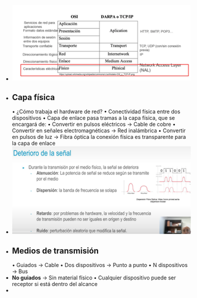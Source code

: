 - ![image.png](../assets/image_1721137216578_0.png)
- ## Capa física
  • ¿Cómo trabaja el hardware de red?
  • Conectividad física entre dos dispositivos
  • Capa de enlace pasa tramas a la capa física, que se encargará de:
  • Convertir en pulsos eléctricos → Cable de cobre
  • Convertir en señales electromagnéticas → Red inalámbrica
  • Convertir en pulsos de luz → Fibra óptica la conexión física es transparente para la capa de enlace
- ![image.png](../assets/image_1721137438630_0.png)
- ## Medios de transmisión
  • Guiados → Cable
  • Dos dispositivos → Punto a punto
  • N dispositivos → Bus
- **No guiados** → Sin material físico
  • Cualquier dispositivo puede ser receptor si está dentro del alcance
-